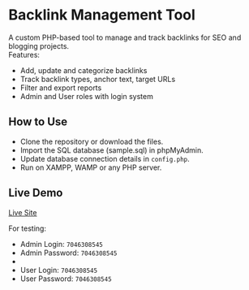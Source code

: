 # Backlink Management Tool

A custom PHP-based tool to manage and track backlinks for SEO and blogging projects.  
Features:
- Add, update and categorize backlinks
- Track backlink types, anchor text, target URLs
- Filter and export reports
- Admin and User roles with login system



## How to Use

- Clone the repository or download the files.
- Import the SQL database (sample.sql) in phpMyAdmin.
- Update database connection details in `config.php`.
- Run on XAMPP, WAMP or any PHP server.



## Live Demo

[Live Site](https://backlink-management.thenilesh.in/)

For testing:
- Admin Login: `7046308545`
- Admin Password: `7046308545`
- 
- User Login: `7046308545`
- User Password: `7046308545`
